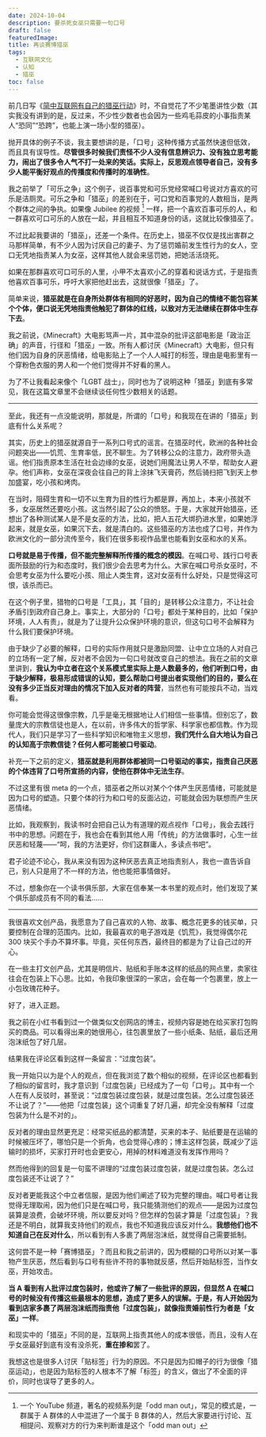```yaml
---
date: 2024-10-04
description: 要杀死女巫只需要一句口号
draft: false
featuredImage:
title: 再谈赛博猎巫
tags:
  - 互联网文化
  - 认知
  - 猎巫
toc: false
---
```


前几日写《[简中互联网有自己的猎巫行动](/posts/简中互联网有自己的猎巫行动/)》时，不自觉花了不少笔墨讲性少数（其实我没有讲到的是，反过来，不少性少数者也会因为一些鸡毛蒜皮的小事指责某人“恐同”“恐跨”，也能上演一场小型的猎巫）。

抛开具体的例子不谈，我主要想讲的是，「口号」这种传播方式虽然快速但低效，而且具有误导性。**尽管很多时候我们责怪不少人没有信息辨识力、没有独立思考能力，闹出了很多令人气不打一处来的笑话。实际上，反思观点领导者自己，没有多少人能平衡好观点的传播度和传播时的准确性**。

我之前举了「可乐之争」这个例子，说百事党和可乐党经常喊口号说对方喜欢的可乐是洁厕灵。可乐之争和「猎巫」的差别在于，可口党和百事党的人数相当，是两个群体之间的争执。如果像 Jubilee 的视频 [^1] 一样，把一个喜欢百事可乐的人，和一群喜欢可口可乐的人放在一起，并且相互不知道身份的话，这就比较像猎巫了。

不过比起我要讲的「猎巫」，还差一个条件。在历史上，猎巫不仅仅是找出害群之马那样简单，有不少人因为讨厌自己的妻子、为了惩罚婚前发生性行为的女人，空口无凭地指责某人为女巫，这样其他人就会来惩罚她，把她活活烧死。

如果在那群喜欢可口可乐的人里，小甲不太喜欢小乙的穿着和说话方式，于是指责他喜欢百事可乐，呼吁大家把他赶出去，这就很像「猎巫」了。

简单来说，**猎巫就是在自身所处群体有相同的好恶时，因为自己的情绪不能包容某个个体，便口说无凭地指责他触犯了群体的红线，以致对方无法继续在群体中生存下去**。

我之前说，《Minecraft》大电影骂声一片，其中混杂的批评这部电影是「政治正确」的声音，行径和「猎巫」一致。所有人都讨厌《Minecraft》大电影，但只有他们因为自身的厌恶情绪，给电影贴上了一个人人喊打的标签，理由是电影里有一个穿粉色衣服的男人和一个他们觉得并不好看的黑人。

为了不让我看起来像个「LGBT 战士」，同时也为了说明这种「猎巫」到底有多常见，我在这篇文章里不会继续谈任何性少数相关的话题。

---

至此，我还有一点没能说明，那就是，所谓的「口号」和我现在在讲的「猎巫」到底有什么关系呢？

其实，历史上的猎巫就源自于一系列口号式的谣言。在猎巫时代，欧洲的各种社会问题突出——饥荒、生育率低，民不聊生。为了转移公众的注意力，政府带头造谣。他们指责原本生活在社会边缘的女巫，说她们用魔法让男人不举，帮助女人避孕。他们声称，女巫在深夜会往自己的背上涂抹飞天膏药，然后骑扫把飞到天上参加盛宴，吃小孩和烤肉。

在当时，阻碍生育和一切不以生育为目的性行为都是罪，再加上，本来小孩就不多，女巫居然还要吃小孩。这当然引起了公众的愤怒。于是，大家就开始猎巫，还想出了各种测试某人是不是女巫的方法，比如，把人五花大绑扔进水里，如果她浮起来，就是女巫，如果沉下去，就是清白的。这些猎巫的方法也成了口号，并作为欧洲文化的一部分流传至今，我们在很多影视作品里也能看到女巫和水的关系。

**口号就是易于传播，但不能完整解释所传播的概念的模因**。在喊口号、践行口号表面所鼓励的行为和态度时，我们很少会去思考为什么。大家在喊口号杀女巫时，不会思考女巫为什么要吃小孩、阻止人类生育，这对女巫有什么好处，只是觉得这可恨，该杀而已。

在这个例子里，猎物的口号是「工具」，其「目的」是转移公众注意力，不让社会矛盾引到政府自己身上。事实上，大部分的「口号」都处于某种目的，比如「保护环境，人人有责」，就是为了让提升公众保护环境的意识，但这句口号不会解释为什么我们要保护环境。

由于缺少了必要的解释，口号的实际作用就只是激励同盟、让中立立场的人对自己的立场有一定了解，反对者不会因为一句口号就改变自己的想法。我在之前的文章里讲到，**我认为中立者在这个关系模式里实际上是人数最多的，他们听到口号，由于缺少解释，极易形成错误的认知，要么帮助口号提出者实现他们的目的，要么在没有多少正当反对理由的情况下加入反对者的阵营**，当然也有可能按兵不动，当戏看。

你可能会觉得这很像宗教，几乎是毫无根据地让人们相信一些事情。但别忘了，数量庞大的宗教信徒也是人，在以前，许多伟大的哲学家、科学家也都信教。作为现代人，我们只是学习了一些科学知识和唯物主义思想，**我们凭什么自大地认为自己的认知高于宗教信徒？任何人都可能被口号驱动**。

补充一下之前的定义，**猎巫就是利用群体都被同一口号驱动的事实，指责自己厌恶的个体违背了口号所宣扬的内容，使他在群体中无法生存**。

不过这里有很 meta 的一个点，猎巫者之所以对某个个体产生厌恶情绪，可能就是因为口号的塑造。只要个体的行为和口号的反面沾边，可能就会因为联想而产生厌恶情绪。

比如，我观察到，我读书时会把自己认为有道理的观点视作「口号」，我会去践行书中的思想。问题在于，我也会在看到其他人用「传统」的方法做事时，心生一丝厌恶和轻蔑——“呵，我的方法更好，你们这群庸人，多读点书吧”。

君子论迹不论心，我从来没有因为这种厌恶去真正地指责别人，我也一直告诉自己，别人只是用了不一样的方法，他也能把事情做好。

不过，想象你在一个读书俱乐部，大家在信奉某一本书里的观点时，他们发现了某个俱乐部成员有不同的看法……

---

我很喜欢文创产品，我愿意为了自己喜欢的人物、故事、概念花更多的钱买单，只要控制在合理的范围内。比如，我最喜欢的电子游戏是《饥荒》，我觉得偶尔花 300 块买个手办不算坏事。毕竟，买任何东西，最终目的都是为了让自己过的开心。

在一些主打文创产品，尤其是明信片、贴纸和手账本这样的纸品的网点里，卖家往往会在包装上下心思。比如，令我印象很深的一家店，会在每一个包裹里，放上一小包玫瑰花种子。

好了，进入正题。

我之前在小红书看到过一个做类似文创网店的博主，视频内容是她在给买家打包购买的商品。可以看得出来的她很用心，往包裹里放了一些小纸条、贴纸，最后还用泡沫纸包了好几层。

结果我在评论区看到这样一条留言：“过度包装”。

我一开始只以为是个人的观点，但在我浏览了数个相似的视频，在评论区也都看到了相似的留言时，我才意识到「过度包装」已经成为了一句「口号」。其中有一个人在有人反驳时，甚至说：“过度包装过度包装，就是过度包装。怎么过度包装还不让说了？”——他把「过度包装」这个词重复了好几遍，却完全没有解释「过度包装为什么是不对的」。

反对者的理由显然更充足：经常买纸品的都清楚，买来的本子、贴纸要是在运输的时候被压坏了，哪怕只是一个折角，也会觉得心疼的；博主这样包装，既减少了运输时的损坏，买家打开时也会更安心，用掉的材料难道没有发挥作用吗？

然而他得到的回复是一句蛮不讲理的“过度包装过度包装，就是过度包装。怎么过度包装还不让说了？”

反对者更能我这个中立者信服，是因为他们阐述了较为完整的理由。喊口号者让我觉得无理取闹，因为他们只是在喊口号，我只能猜测他们的观点——是因为过度包装算是浪费，会破坏环境，所以要反对吗？但怎样的包装才算是「过度包装」？我还是不明白，就算我支持他们的观点，我也不知道我应该反对什么。**我想他们也不知道自己在反对什么**，所以看到有人多裹了两层泡沫纸，就觉得自己需要抵制。

这何尝不是一种「赛博猎巫」？而且和我之前讲的，因为模糊的口号所以对某一事物产生厌恶，然后看到与口号有些许不符的事物就反感，然后开始贴标签，当作女巫，开始攻击。

**当 A 看到有人批评过度包装时，他或许了解了一些批评的原因，但显然 A 在喊口号的时候没有传播这些最根本的思想，造成了更多人的误解。于是，有人开始因为看到店家多裹了两层泡沫纸而指责他「过度包装」，就像指责婚前性行为者是「女巫」一样**。

和现实中的「猎巫」不同的是，互联网上指责其他人的成本很低，而且，没有人在乎女巫最好到底有没有没杀死，**重在掺和**罢了。

我想这也是很多人讨厌「贴标签」行为的原因。不只是因为扣帽子的行为很像「猎巫运动」，也是因为贴标签的人根本不了解「标签」的含义，做出了不全面的评价，同时也误导了更多的人。

[^1]: 一个 YouTube 频道，著名的视频系列是「odd man out」，常见的模式是，一群属于 A 群体的人中混进了一个属于 B 群体的人，然后大家要进行讨论、互相提问、观察对方的行为来判断谁是这个「odd man out」
